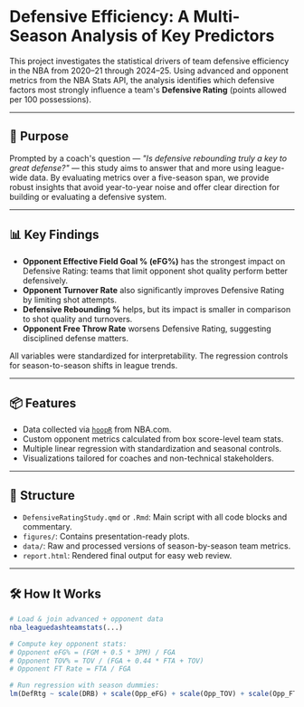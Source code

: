 # Defensive Efficiency: A Multi-Season Analysis of Key Predictors

This project investigates the statistical drivers of team defensive efficiency in the NBA from 2020–21 through 2024–25. Using advanced and opponent metrics from the NBA Stats API, the analysis identifies which defensive factors most strongly influence a team's **Defensive Rating** (points allowed per 100 possessions).

---

## 🎯 Purpose

Prompted by a coach's question — *"Is defensive rebounding truly a key to great defense?"* — this study aims to answer that and more using league-wide data. By evaluating metrics over a five-season span, we provide robust insights that avoid year-to-year noise and offer clear direction for building or evaluating a defensive system.

---

## 📊 Key Findings

- **Opponent Effective Field Goal % (eFG%)** has the strongest impact on Defensive Rating: teams that limit opponent shot quality perform better defensively.
- **Opponent Turnover Rate** also significantly improves Defensive Rating by limiting shot attempts.
- **Defensive Rebounding %** helps, but its impact is smaller in comparison to shot quality and turnovers.
- **Opponent Free Throw Rate** worsens Defensive Rating, suggesting disciplined defense matters.

All variables were standardized for interpretability. The regression controls for season-to-season shifts in league trends.

---

## 📦 Features

- Data collected via [`hoopR`](https://github.com/sportsdataverse/hoopR) from NBA.com.
- Custom opponent metrics calculated from box score-level team stats.
- Multiple linear regression with standardization and seasonal controls.
- Visualizations tailored for coaches and non-technical stakeholders.

---

## 📁 Structure

- `DefensiveRatingStudy.qmd` or `.Rmd`: Main script with all code blocks and commentary.
- `figures/`: Contains presentation-ready plots.
- `data/`: Raw and processed versions of season-by-season team metrics.
- `report.html`: Rendered final output for easy web review.

---

## 🛠️ How It Works

```r
# Load & join advanced + opponent data
nba_leaguedashteamstats(...)

# Compute key opponent stats:
# Opponent eFG% = (FGM + 0.5 * 3PM) / FGA
# Opponent TOV% = TOV / (FGA + 0.44 * FTA + TOV)
# Opponent FT Rate = FTA / FGA

# Run regression with season dummies:
lm(DefRtg ~ scale(DRB) + scale(Opp_eFG) + scale(Opp_TOV) + scale(Opp_FTRate) + Season, data = full_data)
